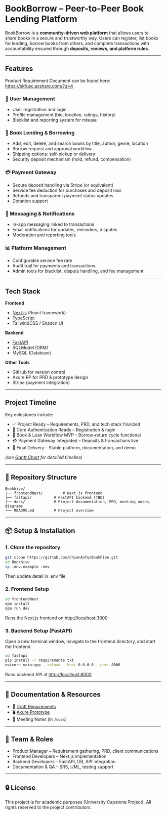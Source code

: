 # BookBorrow – Peer-to-Peer Book Lending Platform

BookBorrow is a **community-driven web platform** that allows users to share books in a secure and trustworthy way.
Users can register, list books for lending, borrow books from others, and complete transactions with accountability ensured through **deposits, reviews, and platform rules**.

---

## Features
Product Requirement Document can be found here:
https://skfusc.axshare.com/?g=4

### 👤 User Management

* User registration and login
* Profile management (bio, location, ratings, history)
* Blacklist and reporting system for misuse

### 📖 Book Lending & Borrowing

* Add, edit, delete, and search books by title, author, genre, location
* Borrow request and approval workflow
* Shipping options: self-pickup or delivery
* Security deposit mechanism (hold, refund, compensation)

### 💳 Payment Gateway

* Secure deposit handling via Stripe (or equivalent)
* Service fee deduction for purchases and deposit loss
* Refunds and transparent payment status updates
* Donation support

### 💬 Messaging & Notifications

* In-app messaging linked to transactions
* Email notifications for updates, reminders, disputes
* Moderation and reporting tools

### 📊 Platform Management

* Configurable service fee rate
* Audit trail for payments and transactions
* Admin tools for blacklist, dispute handling, and fee management

---

## Tech Stack

**Frontend**

* [Next.js](https://nextjs.org/) (React framework)
* TypeScript
* TailwindCSS / Shadcn UI

**Backend**

* [FastAPI](https://fastapi.tiangolo.com/)
* SQLModel (ORM)
* MySQL (Database)

**Other Tools**

* GitHub for version control
* Axure RP for PRD & prototype design
* Stripe (payment integration)

---

## Project Timeline

Key milestones include:

* ✅ Project Ready – Requirements, PRD, and tech stack finalized
* 🔄 Core Authentication Ready – Registration & login
* 📖 Book & Loan Workflow MVP – Borrow-return cycle functional
* 💳 Payment Gateway Integrated – Deposits & transactions live
* 🚢 Final Delivery – Stable platform, documentation, and demo

*(see [Gantt Chart](docs/gantt.png) for detailed timeline)*

---

## 📂 Repository Structure

```
Bookhive/
├── frontendNext/         # Next.js frontend
├── fastapi/          # FastAPI backend (TBD)
├── docs/             # Project documentation, PRD, meeting notes, diagrams
└── README.md         # Project overview
```

---

## 📦 Setup & Installation

### 1. Clone the repository

```bash
git clone https://github.com/ChienAnTu/Bookhive.git
cd Bookhive
cp .env.example .env
```
Then update detail in .env file

### 2. Frontend Setup

```bash
cd frontendNext
npm install
npm run dev
```

Runs the Next.js frontend on [http://localhost:3000](http://localhost:3000)

### 3. Backend Setup (FastAPI)

Open a new terminal window, navigate to the frontend directory, and start the frontend:

```bash
cd fastapi
pip install -r requirements.txt
uvicorn main:app --reload --host 0.0.0.0 --port 8000
```

Runs backend API at [http://localhost:8000](http://localhost:8000)

---

## 📖 Documentation & Resources

* 📑 [Draft Requirements](docs/requirements.md)
* 🖥️ [Axure Prototype](https://chienantu.github.io/Bookhive/prototype/)
* 📝 Meeting Notes (in `/docs`)

---

## 👥 Team & Roles

* Product Manager – Requirement gathering, PRD, client communications
* Frontend Developers – Next.js implementation
* Backend Developers – FastAPI, DB, API integration
* Documentation & QA – SRS, UML, testing support

---

## 🔒 License

This project is for academic purposes (University Capstone Project).
All rights reserved to the project contributors.

